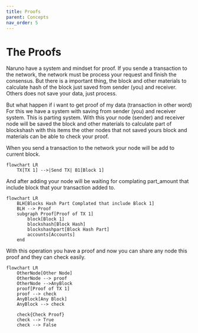 ```yaml
---
title: Proofs
parent: Concepts
nav_order: 5
---
```


# The Proofs

Naruno have a system and mindset for proof. If you sende a transaction to the network, the network must be process your request and finish the consensus. But there is a important thing, the block and other materials to calculate hash of the block just saved from sender (you) and receiver. Others does not save your data, just process.

But what happen if i want to get proof of my data (transaction in other word) For this we have a system with saving from sender (you) and receiver system. This is parting system. With this your node (sender) and receiver node will be saved the block and other materials to calculate part of blockshash with this items the other nodes that not saved yours block and materials can be able to check your proof.

When you send a transaction to the network your node will be add to current block.

```mermaid
flowchart LR
    TX[TX 1] -->|Send TX| B1[Block 1]
```

And after adding your node will be waiting for complating part_amount that include block that your transaction added to.

```mermaid
flowchart LR
    BLH[Blocks Hash Part Complated that include Block 1]
    BLH --> Proof
    subgraph Proof[Proof of TX 1]
        block[Block 1]
        blockshash[Block Hash]
        blockshashpart[Block Hash Part]
        accounts[Accounts]
    end

```

With this operation you have a proof and now you can share any node this proof and they can check easily.

```mermaid
flowchart LR
    OtherNode[Other Node]
    OtherNode --> proof
    OtherNode -->AnyBlock
    proof[Proof of TX 1]
    proof --> check
    AnyBlock[Any Block]
    AnyBlock --> check

    check{Check Proof}
    check --> True
    check --> False
```

